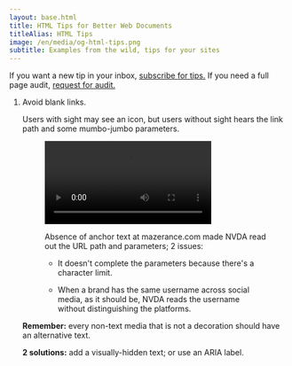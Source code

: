 ```yaml
---
layout: base.html
title: HTML Tips for Better Web Documents
titleAlias: HTML Tips
image: /en/media/og-html-tips.png
subtitle: Examples from the wild, tips for your sites
---
```


If you want a new tip in your inbox, [subscribe for tips.](https://toheeb.substack.com) If you need a full page audit, [request for audit.](https://tally.so/r/3q1vQ9)


<ol reversed>

<li>

Avoid blank links.

Users with sight may see an icon, but users without sight hears the link path and some mumbo-jumbo parameters.

<figure>
<p><video src="/en/media/mazerance-links.m4v" controls></video></p>
<figcaption>

Absence of anchor text at mazerance.com made NVDA read out the URL path and parameters; 2 issues:

- It doesn't complete the parameters because there's a character limit. 

- When a brand has the same username across social media, as it should be, NVDA reads the username without distinguishing the platforms.
</figcaption>
</figure>

<strong>Remember:</strong> every non-text media that is not a decoration should have an alternative text.

<strong>2 solutions:</strong> add a visually-hidden text; or use an ARIA label.
</li>

</ol>